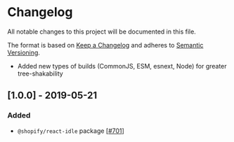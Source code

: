 # Changelog

All notable changes to this project will be documented in this file.

The format is based on [Keep a Changelog](http://keepachangelog.com/en/1.0.0/)
and adheres to [Semantic Versioning](http://semver.org/spec/v2.0.0.html).

<!-- ## [Unreleased] -->

- Added new types of builds (CommonJS, ESM, esnext, Node) for greater tree-shakability

## [1.0.0] - 2019-05-21

### Added

- `@shopify/react-idle` package [[#701](https://github.com/Shopify/quilt/pull/701)]
